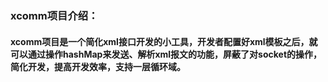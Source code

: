 ### xcomm项目介绍：


#### xcomm项目是一个简化xml接口开发的小工具，开发者配置好xml模板之后，就可以通过操作hashMap来发送、解析xml报文的功能，屏蔽了对socket的操作，简化开发，提高开发效率，支持一层循环域。
